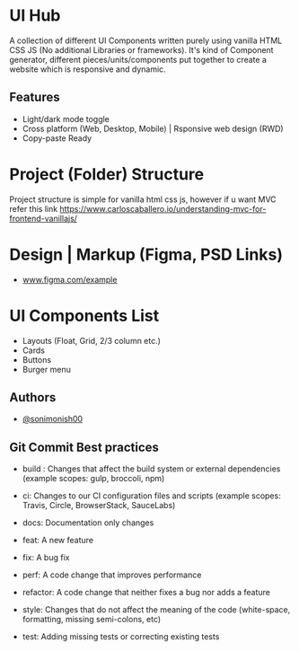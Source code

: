# UI Hub

A collection of different UI Components written purely using vanilla HTML CSS JS (No additional Libraries or frameworks). It's kind of Component generator, different pieces/units/components put together to create a website which is responsive and dynamic.

## Features

- Light/dark mode toggle
- Cross platform (Web, Desktop, Mobile) | Rsponsive web design (RWD)
- Copy-paste Ready

# Project (Folder) Structure

Project structure is simple for vanilla html css js, however if u want MVC refer this link https://www.carloscaballero.io/understanding-mvc-for-frontend-vanillajs/

# Design | Markup (Figma, PSD Links)

- www.figma.com/example

# UI Components List

- Layouts (Float, Grid, 2/3 column etc.)
- Cards
- Buttons
- Burger menu

## Authors

- [@sonimonish00](https://www.github.com/sonimonish00)

## Git Commit Best practices

- build : Changes that affect the build system or external dependencies (example scopes: gulp, broccoli, npm)

- ci: Changes to our CI configuration files and scripts (example scopes: Travis, Circle, BrowserStack, SauceLabs)

- docs: Documentation only changes

- feat: A new feature

- fix: A bug fix

- perf: A code change that improves performance

- refactor: A code change that neither fixes a bug nor adds a feature

- style: Changes that do not affect the meaning of the code (white-space, formatting, missing semi-colons, etc)
- test: Adding missing tests or correcting existing tests
